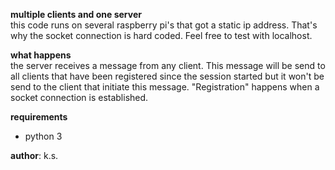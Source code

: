 **multiple clients and one server**<br>
this code runs on several raspberry pi's that got a static ip address. That's why the socket connection is hard coded. Feel free to test with localhost.

**what happens**<br>
the server receives a message from any client. This message will be send to all clients that have been registered since the session started but it won't be send to the client that initiate this message. "Registration" happens when a socket connection is established. 

**requirements**
- python 3

**author**: k.s.
